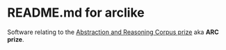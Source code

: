# README.md for arclike

Software relating to the [Abstraction and Reasoning Corpus prize](https://arcprize.org/blog/launch) aka **ARC prize**.
